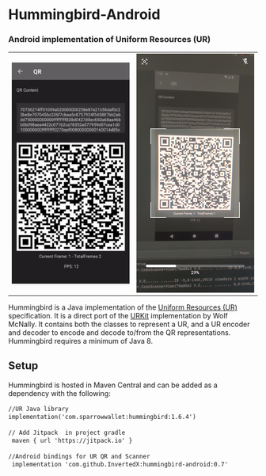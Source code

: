 # Hummingbird-Android

### Android implementation of Uniform Resources (UR)
<div style="text-align: center">
<table>
<tr>
  <td style="text-align: center">
     <img g src="preview/1.gif"  width="350"/></a>
</td>
<td style="text-align: center">
 <img src="preview/2.png" width="350" />
 </td>
 </tr>
</table></div>

Hummingbird is a Java implementation of the [Uniform Resources (UR)](https://github.com/BlockchainCommons/Research/blob/master/papers/bcr-2020-005-ur.md) specification.
It is a direct port of the [URKit](https://github.com/BlockchainCommons/URKit) implementation by Wolf McNally.
It contains both the classes to represent a UR, and a UR encoder and decoder to encode and decode to/from the QR representations.
Hummingbird requires a minimum of Java 8.

## Setup

Hummingbird is hosted in Maven Central and can be added as a dependency with the following:

```
//UR Java library 
implementation('com.sparrowwallet:hummingbird:1.6.4')
 
// Add Jitpack  in project gradle 
 maven { url 'https://jitpack.io' }

//Android bindings for UR QR and Scanner
 implementation 'com.github.InvertedX:hummingbird-android:0.7'
```
 
